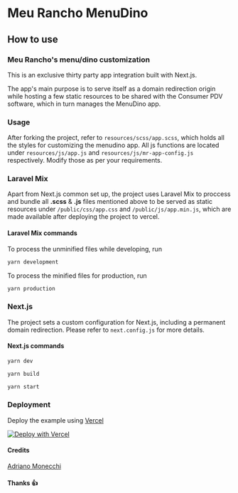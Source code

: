 # Meu Rancho MenuDino

## How to use

### Meu Rancho's menu/dino customization

This is an exclusive thirty party app integration built with Next.js.

The app's main purpose is to serve itself as a domain redirection origin while hosting a few static resources to be shared with the Consumer PDV software, which in turn manages the MenuDino app.

### Usage

After forking the project, refer to `resources/scss/app.scss`, which holds all the styles for customizing the menudino app. All js functions are located under `resources/js/app.js` and `resources/js/mr-app-config.js` respectively. Modify those as per your requirements.

### Laravel Mix

Apart from Next.js common set up, the project uses Laravel Mix to proccess and bundle all **.scss** & **.js** files mentioned above to be served as static resources under `/public/css/app.css` and `/public/js/app.min.js`, which are made available after deploying the project to vercel.

#### Laravel Mix commands

To process the unminified files while developing, run

```bash
yarn development
```

To process the minified files for production, run

```bash
yarn production
```

### Next.js

The project sets a custom configuration for Next.js, including a permanent domain redirection. Please refer to `next.config.js` for more details.

#### Next.js commands

```bash
yarn dev
```

```bash
yarn build
```

```bash
yarn start
```

### Deployment

Deploy the example using [Vercel](https://vercel.com)

[![Deploy with Vercel](https://vercel.com/button)](https://vercel.com/new/git/external?repository-url=https://github.com/vercel/next.js/tree/canary/examples/api-routes-cors&project-name=api-routes-cors&repository-name=api-routes-cors)

#### Credits

[Adriano Monecchi](https://twitter.com/dico_monecchi)

#### Thanks 👍

